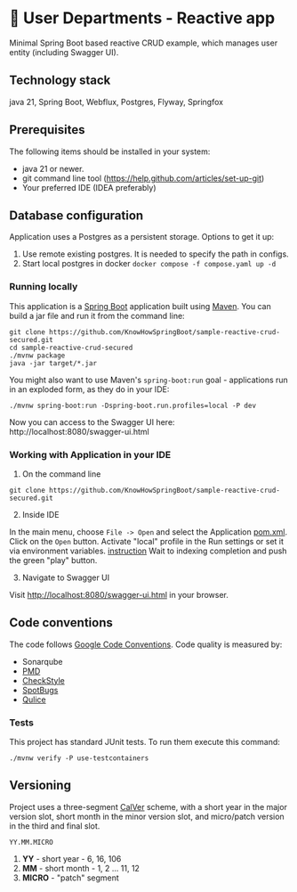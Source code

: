 # 🚀 User Departments - Reactive app

Minimal Spring Boot based reactive CRUD example, which manages user entity (including Swagger UI).

## Technology stack

java 21, Spring Boot, Webflux, Postgres, Flyway, Springfox

## Prerequisites

The following items should be installed in your system:

- java 21 or newer.
- git command line tool (https://help.github.com/articles/set-up-git)
- Your preferred IDE (IDEA preferably)

## Database configuration

Application uses a Postgres as a persistent storage. Options to get it up:

1. Use remote existing postgres. It is needed to specify the path in configs.
1. Start local postgres in docker `docker compose -f compose.yaml up -d`

### Running locally

This application is a [Spring Boot](https://spring.io/guides/gs/spring-boot) application built
using [Maven](https://spring.io/guides/gs/maven/). You can build a jar file and run it from the command line:

```
git clone https://github.com/KnowHowSpringBoot/sample-reactive-crud-secured.git
cd sample-reactive-crud-secured
./mvnw package
java -jar target/*.jar
```

You might also want to use Maven's `spring-boot:run` goal - applications run in an exploded form, as they do in your IDE:

```
./mvnw spring-boot:run -Dspring-boot.run.profiles=local -P dev
```

Now you can access to the Swagger UI here: http://localhost:8080/swagger-ui.html

### Working with Application in your IDE

1. On the command line

```
git clone https://github.com/KnowHowSpringBoot/sample-reactive-crud-secured.git
```

2. Inside IDE

In the main menu, choose `File -> Open` and select the Application [pom.xml](pom.xml). Click on the `Open` button.
Activate "local" profile in the Run settings or set it via environment
variables. [instruction](https://stackoverflow.com/questions/38520638/how-to-set-spring-profile-from-system-variable)
Wait to indexing completion and push the green "play" button.

3. Navigate to Swagger UI

Visit [http://localhost:8080/swagger-ui.html](http://localhost:8080/swagger-ui.html) in your browser.

## Code conventions

The code follows [Google Code Conventions](https://google.github.io/styleguide/javaguide.html). Code
quality is measured by:

- Sonarqube
- [PMD](https://pmd.github.io/)
- [CheckStyle](https://checkstyle.sourceforge.io/)
- [SpotBugs](https://spotbugs.github.io/)
- [Qulice](https://www.qulice.com/)

### Tests

This project has standard JUnit tests. To run them execute this command:

```text
./mvnw verify -P use-testcontainers
```

## Versioning

Project uses a three-segment [CalVer](https://calver.org/) scheme, with a short year in the major version slot, short month in the minor version slot, and micro/patch version in the third
and final slot.

```
YY.MM.MICRO
```

1. **YY** - short year - 6, 16, 106
1. **MM** - short month - 1, 2 ... 11, 12
1. **MICRO** - "patch" segment
